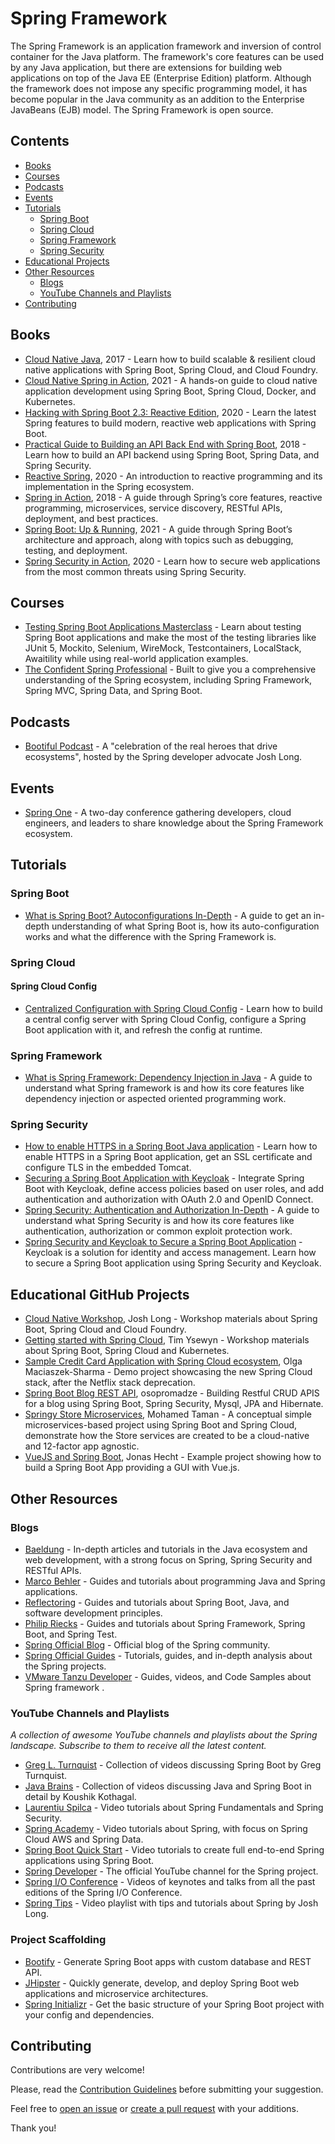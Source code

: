 # Spring Framework

The Spring Framework is an application framework and inversion of control container for the Java platform. The framework's core features can be used by any Java application, but there are extensions for building web applications on top of the Java EE (Enterprise Edition) platform. Although the framework does not impose any specific programming model, it has become popular in the Java community as an addition to the Enterprise JavaBeans (EJB) model. The Spring Framework is open source.
 
[](#contents)Contents
---------------------

*   [Books](#books)
*   [Courses](#courses)
*   [Podcasts](#podcasts)
*   [Events](#events)
*   [Tutorials](#tutorials)
    *   [Spring Boot](#spring-boot)
    *   [Spring Cloud](#spring-cloud)
    *   [Spring Framework](#spring-framework)
    *   [Spring Security](#spring-security)
*   [Educational Projects](#educational-github-projects)
*   [Other Resources](#other-resources)
    *   [Blogs](#blogs)
    *   [YouTube Channels and Playlists](#youtube-channels-and-playlists)
*   [Contributing](#contributing)

[](#books)Books
---------------

*   [Cloud Native Java](http://cloudnativejava.io/), 2017 - Learn how to build scalable & resilient cloud native applications with Spring Boot, Spring Cloud, and Cloud Foundry.
*   [Cloud Native Spring in Action](https://www.manning.com/books/cloud-native-spring-in-action), 2021 - A hands-on guide to cloud native application development using Spring Boot, Spring Cloud, Docker, and Kubernetes.
*   [Hacking with Spring Boot 2.3: Reactive Edition](https://www.amazon.com/Hacking-Spring-Boot-2-3-Reactive-ebook/dp/B086722L4L), 2020 - Learn the latest Spring features to build modern, reactive web applications with Spring Boot.
*   [Practical Guide to Building an API Back End with Spring Boot](https://www.infoq.com/minibooks/spring-boot-building-api-backend/), 2018 - Learn how to build an API backend using Spring Boot, Spring Data, and Spring Security.
*   [Reactive Spring](https://leanpub.com/reactive-spring), 2020 - An introduction to reactive programming and its implementation in the Spring ecosystem.
*   [Spring in Action](https://www.manning.com/books/spring-in-action-fifth-edition), 2018 - A guide through Spring’s core features, reactive programming, microservices, service discovery, RESTful APIs, deployment, and best practices.
*   [Spring Boot: Up & Running](https://learning.oreilly.com/library/view/spring-boot-up/9781492076971/), 2021 - A guide through Spring Boot’s architecture and approach, along with topics such as debugging, testing, and deployment.
*   [Spring Security in Action](https://www.manning.com/books/spring-security-in-action), 2020 - Learn how to secure web applications from the most common threats using Spring Security.

[](#courses)Courses
-------------------

*   [Testing Spring Boot Applications Masterclass](https://rieckpil.de/courses/testing-spring-boot-applications-masterclass/) - Learn about testing Spring Boot applications and make the most of the testing libraries like JUnit 5, Mockito, Selenium, WireMock, Testcontainers, LocalStack, Awaitility while using real-world application examples.
*   [The Confident Spring Professional](https://www.marcobehler.com/courses/spring-professional) - Built to give you a comprehensive understanding of the Spring ecosystem, including Spring Framework, Spring MVC, Spring Data, and Spring Boot.

[](#podcasts)Podcasts
---------------------

*   [Bootiful Podcast](http://bootifulpodcast.fm/) - A "celebration of the real heroes that drive ecosystems", hosted by the Spring developer advocate Josh Long.

[](#events)Events
-----------------

*   [Spring One](https://springone.io/) - A two-day conference gathering developers, cloud engineers, and leaders to share knowledge about the Spring Framework ecosystem.

[](#tutorials)Tutorials
-----------------------

### [](#spring-boot)Spring Boot

*   [What is Spring Boot? Autoconfigurations In-Depth](https://www.marcobehler.com/guides/spring-boot) - A guide to get an in-depth understanding of what Spring Boot is, how its auto-configuration works and what the difference with the Spring Framework is.

### [](#spring-cloud)Spring Cloud

#### [](#spring-cloud-config)Spring Cloud Config

*   [Centralized Configuration with Spring Cloud Config](https://www.thomasvitale.com/spring-cloud-config-basics/) - Learn how to build a central config server with Spring Cloud Config, configure a Spring Boot application with it, and refresh the config at runtime.

### [](#spring-framework)Spring Framework

*   [What is Spring Framework: Dependency Injection in Java](https://www.marcobehler.com/guides/spring-framework) - A guide to understand what Spring framework is and how its core features like dependency injection or aspected oriented programming work.

### [](#spring-security)Spring Security

*   [How to enable HTTPS in a Spring Boot Java application](https://www.thomasvitale.com/https-spring-boot-ssl-certificate/) - Learn how to enable HTTPS in a Spring Boot application, get an SSL certificate and configure TLS in the embedded Tomcat.
*   [Securing a Spring Boot Application with Keycloak](https://www.thomasvitale.com/spring-boot-keycloak-security/) - Integrate Spring Boot with Keycloak, define access policies based on user roles, and add authentication and authorization with OAuth 2.0 and OpenID Connect.
*   [Spring Security: Authentication and Authorization In-Depth](https://www.marcobehler.com/guides/spring-security) - A guide to understand what Spring Security is and how its core features like authentication, authorization or common exploit protection work.
*   [Spring Security and Keycloak to Secure a Spring Boot Application](https://www.thomasvitale.com/spring-security-keycloak/) - Keycloak is a solution for identity and access management. Learn how to secure a Spring Boot application using Spring Security and Keycloak.

[](#educational-github-projects)Educational GitHub Projects
-----------------------------------------------------------

*   [Cloud Native Workshop](https://github.com/joshlong/cloud-native-workshop), Josh Long - Workshop materials about Spring Boot, Spring Cloud and Cloud Foundry.
*   [Getting started with Spring Cloud](https://github.com/TYsewyn/Getting-Started-with-Spring-Cloud), Tim Ysewyn - Workshop materials about Spring Boot, Spring Cloud and Kubernetes.
*   [Sample Credit Card Application with Spring Cloud ecosystem](https://github.com/OlgaMaciaszek/spring-cloud-netflix-demo), Olga Maciaszek-Sharma - Demo project showcasing the new Spring Cloud stack, after the Netflix stack deprecation.
*   [Spring Boot Blog REST API](https://github.com/osopromadze/Spring-Boot-Blog-REST-API), osopromadze - Building Restful CRUD APIS for a blog using Spring Boot, Spring Security, Mysql, JPA and Hibernate.
*   [Springy Store Microservices](https://github.com/mohamed-taman/Springy-Store-Microservices), Mohamed Taman - A conceptual simple microservices-based project using Spring Boot and Spring Cloud, demonstrate how the Store services are created to be a cloud-native and 12-factor app agnostic.
*   [VueJS and Spring Boot](https://github.com/jonashackt/spring-boot-vuejs), Jonas Hecht - Example project showing how to build a Spring Boot App providing a GUI with Vue.js.

[](#other-resources)Other Resources
-----------------------------------

### [](#blogs)Blogs

*   [Baeldung](https://www.baeldung.com/) - In-depth articles and tutorials in the Java ecosystem and web development, with a strong focus on Spring, Spring Security and RESTful APIs.
*   [Marco Behler](https://www.marcobehler.com/guides) - Guides and tutorials about programming Java and Spring applications.
*   [Reflectoring](https://reflectoring.io/) - Guides and tutorials about Spring Boot, Java, and software development principles.
*   [Philip Riecks](https://rieckpil.de/category/spring-framework/) - Guides and tutorials about Spring Framework, Spring Boot, and Spring Test.
*   [Spring Official Blog](https://spring.io/blog) - Official blog of the Spring community.
*   [Spring Official Guides](https://spring.io/guides) - Tutorials, guides, and in-depth analysis about the Spring projects.
*   [VMware Tanzu Developer](https://tanzu.vmware.com/developer/topics/spring/) - Guides, videos, and Code Samples about Spring framework .

### [](#youtube-channels-and-playlists)YouTube Channels and Playlists

_A collection of awesome YouTube channels and playlists about the Spring landscape. Subscribe to them to receive all the latest content._

*   [Greg L. Turnquist](https://www.youtube.com/GregTurnquist) - Collection of videos discussing Spring Boot by Greg Turnquist.
*   [Java Brains](https://www.youtube.com/c/JavaBrainsChannel) - Collection of videos discussing Java and Spring Boot in detail by Koushik Kothagal.
*   [Laurentiu Spilca](https://www.youtube.com/LaurentiuSpilca) - Video tutorials about Spring Fundamentals and Spring Security.
*   [Spring Academy](https://www.youtube.com/c/SpringAcademy/) - Video tutorials about Spring, with focus on Spring Cloud AWS and Spring Data.
*   [Spring Boot Quick Start](https://www.youtube.com/playlist?list=PLqq-6Pq4lTTbx8p2oCgcAQGQyqN8XeA1x) - Video tutorials to create full end-to-end Spring applications using Spring Boot.
*   [Spring Developer](https://www.youtube.com/user/SpringSourceDev/) - The official YouTube channel for the Spring project.
*   [Spring I/O Conference](https://www.youtube.com/c/SpringIOConference/) - Videos of keynotes and talks from all the past editions of the Spring I/O Conference.
*   [Spring Tips](https://www.youtube.com/playlist?list=PLgGXSWYM2FpPw8rV0tZoMiJYSCiLhPnOc) - Video playlist with tips and tutorials about Spring by Josh Long.

### [](#project-scaffolding)Project Scaffolding

*   [Bootify](https://bootify.io) - Generate Spring Boot apps with custom database and REST API.
*   [JHipster](https://www.jhipster.tech/) - Quickly generate, develop, and deploy Spring Boot web applications and microservice architectures.
*   [Spring Initializr](https://start.spring.io/) - Get the basic structure of your Spring Boot project with your config and dependencies.

[](#contributing)Contributing
-----------------------------

Contributions are very welcome!

Please, read the [Contribution Guidelines](https://github.com/ThomasVitale/awesome-spring/blob/master/CONTRIBUTING.md) before submitting your suggestion.

Feel free to [open an issue](https://github.com/ThomasVitale/awesome-spring/issues) or [create a pull request](https://github.com/ThomasVitale/awesome-spring/pulls) with your additions.

Thank you!